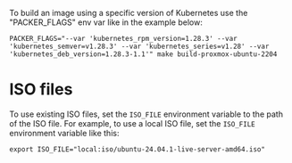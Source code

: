 To build an image using a specific version of Kubernetes use the "PACKER_FLAGS" env var like in the example below:

```
PACKER_FLAGS="--var 'kubernetes_rpm_version=1.28.3' --var 'kubernetes_semver=v1.28.3' --var 'kubernetes_series=v1.28' --var 'kubernetes_deb_version=1.28.3-1.1'" make build-proxmox-ubuntu-2204
```


# ISO files

To use existing ISO files, set the `ISO_FILE` environment variable to the path of the ISO file.
For example, to use a local ISO file, set the `ISO_FILE` environment variable like this:

```
export ISO_FILE="local:iso/ubuntu-24.04.1-live-server-amd64.iso"
```
